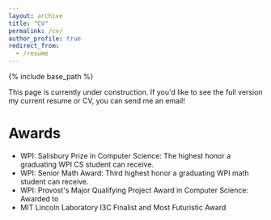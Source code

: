 ```yaml
---
layout: archive
title: "CV"
permalink: /cv/
author_profile: true
redirect_from:
  - /resume
---
```


{% include base_path %}

This page is currently under construction. If you'd like to see the full version my current resume or CV, you can send me an email!


Awards
======
* WPI: Salisbury Prize in Computer Science: The highest honor a graduating WPI CS student can receive. 
* WPI: Senior Math Award: Third highest honor a graduating WPI math student can receive.
* WPI: Provost's Major Qualifying Project Award in Computer Science: Awarded to 
* MIT Lincoln Laboratory I3C Finalist and Most Futuristic Award


<!-- Education
======
* Ph.D in Version Control Theory, GitHub University, 2018 (expected)
* M.S. in Jekyll, GitHub University, 2014
* B.S. in GitHub, GitHub University, 2012

Work experience
======
* Spring 2024: Academic Pages Collaborator
  * Github University
  * Duties includes: Updates and improvements to template
  * Supervisor: The Users

* Fall 2015: Research Assistant
  * Github University
  * Duties included: Merging pull requests
  * Supervisor: Professor Hub

* Summer 2015: Research Assistant
  * Github University
  * Duties included: Tagging issues
  * Supervisor: Professor Git
  
Skills
======
* Skill 1
* Skill 2
  * Sub-skill 2.1
  * Sub-skill 2.2
  * Sub-skill 2.3
* Skill 3

Publications
======
  <ul>{% for post in site.publications reversed %}
    {% include archive-single-cv.html %}
  {% endfor %}</ul>
  
Talks
======
  <ul>{% for post in site.talks reversed %}
    {% include archive-single-talk-cv.html  %}
  {% endfor %}</ul>
  
Teaching
======
  <ul>{% for post in site.teaching reversed %}
    {% include archive-single-cv.html %}
  {% endfor %}</ul>
  
Service and leadership
======
* Currently signed in to 43 different slack teams -->
